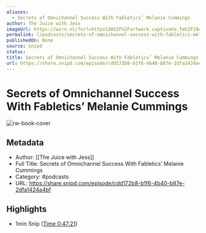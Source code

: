 ```yaml
---
aliases:
  - Secrets of Omnichannel Success With Fabletics’ Melanie Cummings
author: The Juice with Jess
imageUrl: https://wsrv.nl/?url=https%3A%2F%2Fartwork.captivate.fm%2F19dff349-757a-485a-bb58-a594f1f93220%2FxJs8EdYf-X-J4pVTIut-Apuc.jpg&w=100&h=100
permalink: l/podcasts/secrets-of-omnichannel-success-with-fabletics-melanie-cummings
publishedOn: None
source: snipd
status: 
title: Secrets of Omnichannel Success With Fabletics’ Melanie Cummings
url: https://share.snipd.com/episode/cdd172b8-b1f6-4b40-b87e-2dfa1424a4bf
---
```

# Secrets of Omnichannel Success With Fabletics’ Melanie Cummings

![rw-book-cover](https://wsrv.nl/?url=https%3A%2F%2Fartwork.captivate.fm%2F19dff349-757a-485a-bb58-a594f1f93220%2FxJs8EdYf-X-J4pVTIut-Apuc.jpg&w=100&h=100)

## Metadata

- Author: [[The Juice with Jess]]
- Full Title: Secrets of Omnichannel Success With Fabletics’ Melanie Cummings
- Category: #podcasts
- URL: https://share.snipd.com/episode/cdd172b8-b1f6-4b40-b87e-2dfa1424a4bf

## Highlights

- 1min Snip ([Time 0:47:21](https://share.snipd.com/snip/3a04834b-57b2-41f5-88ec-355cd509aa61))
